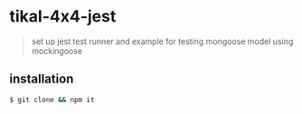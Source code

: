 # tikal-4x4-jest

> set up jest test runner and example for testing mongoose model using mockingoose

## installation

```bash
$ git clone && npm it
```